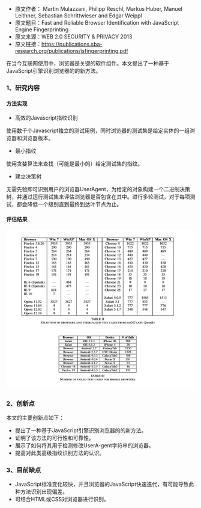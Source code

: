 -   原文作者： Martin Mulazzani, Philipp Reschl, Markus Huber, Manuel Leithner, Sebastian Schrittwieser and Edgar Weippl
-   原文题目：Fast and Reliable Browser Identification with JavaScript Engine Fingerprinting
-   原文来源：WEB 2.0 SECURITY & PRIVACY 2013
-   原文链接：https://publications.sba-research.org/publications/jsfingerprinting.pdf

在当今互联网使用中，浏览器是关键的软件组件。本文提出了一种基于JavaScript引擎识别浏览器的的新方法。

### 1、研究内容

#### 方法实现

- 高效的Javascript指纹识别

使用数千个Javascript独立的测试用例，同时浏览器的测试集是给定实体的一组浏览器和浏览器版本。

- 最小指纹

使用贪婪算法来查找（可能是最小的）给定测试集的指纹。

- 建立决策树

无需先验即可识别用户的浏览器UserAgent，为给定的对象构建一个二进制决策树，并通过运行测试集来评估浏览器是否包含在其中。进行多轮测试，对于每项测试，都会降低一个级别直到最终到达叶节点为止。

#### 评估结果

![](1.png) 

### 2、创新点

本文的主要创新点如下：

-   提出了一种基于JavaScript引擎识别浏览器的的新方法。
-   证明了该方法的可行性和可靠性。
-   展示了如何将其用于检测修改UserA-gent字符串的浏览器。
-   提高对此类高级指纹识别方法的认识。

### 3、目前缺点

- JavaScript标准变化较快，并且浏览器的JavaScript快速迭代，有可能导致此种方法识别出现偏差。
- 可结合HTML或CSS对浏览器进行识别。